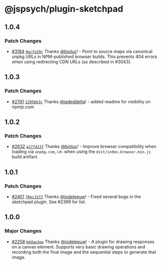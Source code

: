 # @jspsych/plugin-sketchpad

## 1.0.4

### Patch Changes

- [#3184](https://github.com/jspsych/jsPsych/pull/3184) [`9acfa29c`](https://github.com/jspsych/jsPsych/commit/9acfa29c8db1d7a8816c53ac49651f15493f2cf4) Thanks [@bjoluc](https://github.com/bjoluc)! - Point to source maps via canonical unpkg URLs in NPM-published browser builds. This prevents 404 errors when using redirecting CDN URLs (as described in #3043).

## 1.0.3

### Patch Changes

- [#2781](https://github.com/jspsych/jsPsych/pull/2781) [`12956b3c`](https://github.com/jspsych/jsPsych/commit/12956b3cc130676a81e4a4536d68800a4d34e8a8) Thanks [@jadeddelta](https://github.com/jadeddelta)! - added readme for visibility on npmjs.com

## 1.0.2

### Patch Changes

- [#2632](https://github.com/jspsych/jsPsych/pull/2632) [`a17f423f`](https://github.com/jspsych/jsPsych/commit/a17f423f18df24c73baeb06d4079f9f2f9211386) Thanks [@bjoluc](https://github.com/bjoluc)! - Improve browser compatibility when loading via `unpkg.com`, i.e. when using the `dist/index.browser.min.js` build artifact.

## 1.0.1

### Patch Changes

- [#2401](https://github.com/jspsych/jsPsych/pull/2401) [`76ec31f2`](https://github.com/jspsych/jsPsych/commit/76ec31f2242216f871472d5e26d9c0644cea0477) Thanks [@jodeleeuw](https://github.com/jodeleeuw)! - Fixed several bugs in the sketchpad plugin. See #2399 for list.

## 1.0.0

### Major Changes

- [#2258](https://github.com/jspsych/jsPsych/pull/2258) [`bddae3ee`](https://github.com/jspsych/jsPsych/commit/bddae3eef7abb4dae1eef813a81584e3c4042b0f) Thanks [@jodeleeuw](https://github.com/jodeleeuw)! - A plugin for drawing responses on a canvas element. Supports very basic drawing operations and recording both the final image and the sequential steps to generate that image.
